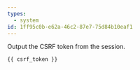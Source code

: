 ```yaml
---
types:
  - system
id: 1ff95c0b-e62a-46c2-87e7-75d84b10eaf1
---
```

Output the CSRF token from the session.

```
{{ csrf_token }}
```
